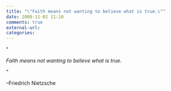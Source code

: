 ```yaml
---
title: "\"Faith means not wanting to believe what is true.\""
date: 2008-11-02 11:10
comments: true
external-url:
categories:
---
```

"

_Faith means not wanting to believe what is true._

"

–Friedrich Nietzsche
